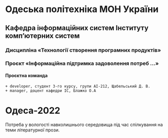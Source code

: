 # Одеська політехніка МОН України
## Кафедра інформаційних систем Інституту комп’ютерних систем
### Дисципліна «Технології створення програмних продуктів»
### Проєкт «Інформаційна підтримка задоволення потреб ...»
#### Проєктна команда
	+ developer, студент 3-го курсу, групи АІ-212, Щабельський Д. В.
	+ manager, доцент кафедри ІС, Блажко О.А
# Одеса-2022


Потреба у вологості навколишнього середовища
під час спілкування на теми літературної прози.
